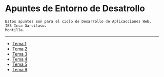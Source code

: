 # Apuntes de Entorno de Desatrollo

```
Estos apuntes son para el ciclo de Desarrollo de Aplicacciones Web.
IES Inca Garcilaso.
Montilla.

```
---
- [Tema 1](Tema1.md)
- [Tema 2](Tema2.md) 
- [Tema 3](Tema3.md)
- [Tema 4](Tema4.md)
- [Tema 5](Tema5.md)
- [Tema 6](Tema6.md)

